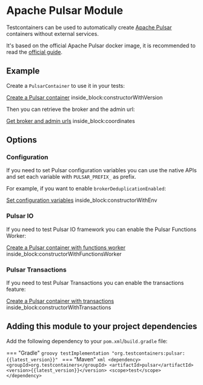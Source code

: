 # Apache Pulsar Module

Testcontainers can be used to automatically create [Apache Pulsar](https://pulsar.apache.org) containers without external services.

It's based on the official Apache Pulsar docker image, it is recommended to read the [official guide](https://pulsar.apache.org/docs/next/getting-started-docker/).

## Example

Create a `PulsarContainer` to use it in your tests:

<!--codeinclude-->
[Create a Pulsar container](../../modules/pulsar/src/test/java/org/testcontainers/containers/PulsarContainerTest.java) inside_block:constructorWithVersion
<!--/codeinclude-->

Then you can retrieve the broker and the admin url:

<!--codeinclude-->
[Get broker and admin urls](../../modules/pulsar/src/test/java/org/testcontainers/containers/PulsarContainerTest.java) inside_block:coordinates
<!--/codeinclude-->

## Options

### Configuration
If you need to set Pulsar configuration variables you can use the native APIs and set each variable with `PULSAR_PREFIX_` as prefix.

For example, if you want to enable `brokerDeduplicationEnabled`:

<!--codeinclude-->
[Set configuration variables](../../modules/pulsar/src/test/java/org/testcontainers/containers/PulsarContainerTest.java) inside_block:constructorWithEnv
<!--/codeinclude-->

### Pulsar IO

If you need to test Pulsar IO framework you can enable the Pulsar Functions Worker:

<!--codeinclude-->
[Create a Pulsar container with functions worker](../../modules/pulsar/src/test/java/org/testcontainers/containers/PulsarContainerTest.java) inside_block:constructorWithFunctionsWorker
<!--/codeinclude-->

### Pulsar Transactions

If you need to test Pulsar Transactions you can enable the transactions feature:

<!--codeinclude-->
[Create a Pulsar container with transactions](../../modules/pulsar/src/test/java/org/testcontainers/containers/PulsarContainerTest.java) inside_block:constructorWithTransactions
<!--/codeinclude-->


## Adding this module to your project dependencies

Add the following dependency to your `pom.xml`/`build.gradle` file:

=== "Gradle"
    ```groovy
    testImplementation "org.testcontainers:pulsar:{{latest_version}}"
    ```
=== "Maven"
    ```xml
    <dependency>
        <groupId>org.testcontainers</groupId>
        <artifactId>pulsar</artifactId>
        <version>{{latest_version}}</version>
        <scope>test</scope>
    </dependency>
    ```

